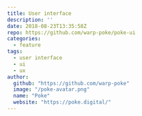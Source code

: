 ```yaml
---
title: User interface
description: ''
date: 2018-08-23T13:35:58Z
repo: https://github.com/warp-poke/poke-ui
categories:
  - feature
tags:
  - user interface
  - ui
  - ux
author:
  github: "https://github.com/warp-poke"
  image: "/poke-avatar.png"
  name: "Poke"
  website: "https://poke.digital/"
---
```

